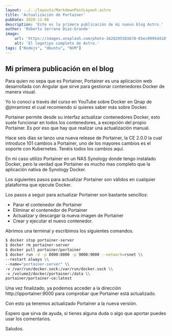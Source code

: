 ```yaml
---
layout: ../../layouts/MarkdownPostLayout.astro
title: 'Actualización de Portainer'
pubDate: 2020-11-06
description: 'Este es la primera publicación de mi nuevo blog Astro.'
author: 'Roberto Serrano Diaz-Grande'
image:
    url: 'https://images.unsplash.com/photo-1628295581678-65ec0995d418?q=80&w=2070&auto=format&fit=crop&ixlib=rb-4.0.3&ixid=M3wxMjA3fDB8MHxwaG90by1wYWdlfHx8fGVufDB8fHx8fA%3D%3D'
    alt: 'El logotipo completo de Astro.'
tags: ["Nodejs", "Ubuntu", "NVM"]
---
```

## Mi primera publicación en el blog

Para quien no sepa que es Portainer, Portainer es una aplicación web desarrollada con Angular que sirve para gestionar contenedores Docker de manera visual.

Yo lo conocí a través del curso en YouTube sobre Docker en Qnap de @jmramirez el cual recomiendo si quieres saber más sobre Docker.

Portainer permite desde su interfaz actualizar contenedores Docker, esto suele funcionar en todos los contenedores, a excepción del propio Portainer. Es por eso que hay que realizar una actualización manual.

Hace seis días se lanzo una nueva release de Portainer, la CE 2.0.0 la cual introduce 101 cambios a Portainer, uno de los mayores cambios es el soporte con Kubernetes. Tenéis todos los cambios aquí.

En mi caso utilizo Portainer en un NAS Synology donde tengo instalado Docker, pero la verdad que Portainer es mucho mas completo que la aplicación nativa de Synology Docker.

Los siguientes pasos para actualizar Portainer son válidos en cualquier plataforma que ejecute Docker.

Los pasos a seguir para actualizar Portainer son bastante sencillos:

- Parar el contenedor de Portainer
- Eliminar el contenedor de Portainer
- Actualizar y descargar la nueva imagen de Portainer
- Crear y ejecutar el nuevo contenedor.


Abrimos una terminal y escribimos los siguientes comandos.

```sh
$ docker stop portainer-server
$ docker rm portainer-server
$ docker pull portainer/portainer
$ docker run -d -p 8000:8000 -p 9000:9000 --network=rsnet \\
--restart always \\
--name="portainer-server" \\
-v /var/run/docker.sock:/var/run/docker.sock \\
-v /volume2/docker/portainer:/data \\
portainer/portainer-ce:latest
```
Una vez finalizado, ya podemos acceder a la dirección http://ipportainer:9000 para comprobar que Portainer está actualizado.

Con esto ya tenemos actualizado Portainer a la nueva versión.

Espero que sirva de ayuda, si tienes alguna duda o algo que aportar puedes usar los comentarios.

Saludos.